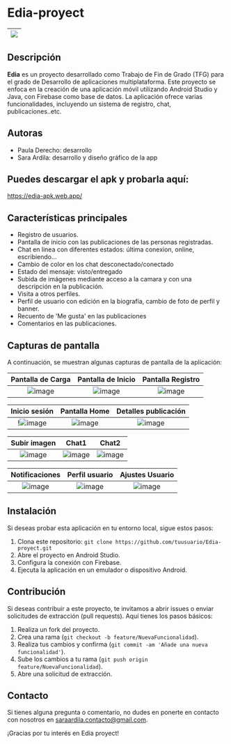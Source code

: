 
# Edia-proyect 

| <img src="https://github.com/saraardila/Edia-proyect/assets/82755257/706ad19e-5d78-44ab-bbf9-2ab20bf81aa2"> |
|:---:|

## Descripción

**Edia** es un proyecto desarrollado como Trabajo de Fin de Grado (TFG) para el grado de Desarrollo de aplicaciones multiplataforma. Este proyecto se enfoca en la creación de una aplicación móvil utilizando Android Studio y Java, con Firebase como base de datos. La aplicación ofrece varias funcionalidades, incluyendo un sistema de registro, chat, publicaciones..etc.


## Autoras

- Paula Derecho: desarrollo
- Sara Ardila: desarrollo y diseño gráfico de la app

## Puedes descargar el apk y probarla aquí:

https://edia-apk.web.app/

## Características principales

- Registro de usuarios.
- Pantalla de inicio con las publicaciones de las personas registradas.
- Chat en linea con diferentes estados: última conexion, online, escribiendo...
- Cambio de color en los chat desconectado/conectado
- Estado del mensaje: visto/entregado
- Subida de imágenes mediante acceso a la camara y con una descripción en la publicación.
- Visita a otros perfiles.
- Perfil de usuario con edición en la biografía, cambio de foto de perfil y banner.
- Recuento de 'Me gusta' en las publicaciones
- Comentarios en las publicaciones.


## Capturas de pantalla

A continuación, se muestran algunas capturas de pantalla de la aplicación:

| Pantalla de Carga | Pantalla de Inicio  |  Pantalla Registro |
|:---:|:---:|:---:|
|![image](https://github.com/saraardila/Edia-proyect/assets/82755257/2b7ae7e7-8f65-434c-9a12-4cb89e76e417)|![image](https://github.com/saraardila/Edia-proyect/assets/82755257/eac93070-d6cd-4bd5-99b5-03aebf58c05f)| ![image](https://github.com/saraardila/Edia-proyect/assets/82755257/a0cbb09f-89c1-449d-9c40-53dbf726182a) |


| Inicio sesión | Pantalla Home | Detalles publicación |
|:---:|:---:|:---:|
| !![image](https://github.com/saraardila/Edia-proyect/assets/82755257/20769fc5-d2ff-4b3b-88bd-bfcd0e197022)|![image](https://github.com/saraardila/Edia-proyect/assets/82755257/0e8628cc-8b05-44d3-851e-8fa131972355)| ![image](https://github.com/saraardila/Edia-proyect/assets/82755257/59658fd8-6421-40de-9eeb-a4b8f429246a) |


| Subir imagen | Chat1|  Chat2 |
|:---:|:---:|:---:|
|![image](https://github.com/saraardila/Edia-proyect/assets/82755257/66de8e29-2dcd-4859-bdbc-7bedb5fbf970)|![image](https://github.com/saraardila/Edia-proyect/assets/82755257/7221735b-b907-4f84-919a-b704a7c7a032)|![image](https://github.com/saraardila/Edia-proyect/assets/82755257/ed2ce83e-0a0c-44b8-8265-b8b4461ef57c)|

| Notificaciones| Perfil usuario | Ajustes Usuario
|:---:|:---:|:---:|
|![image](https://github.com/saraardila/Edia-proyect/assets/82755257/f5fbc690-a142-4e01-8506-1c914d5d4f2c)|![image](https://github.com/saraardila/Edia-proyect/assets/82755257/472d21e9-dead-4d15-ba33-344898ffad70)|![image](https://github.com/saraardila/Edia-proyect/assets/82755257/3eb98841-9537-4236-a0fc-a001d3dfeb10)|



## Instalación

Si deseas probar esta aplicación en tu entorno local, sigue estos pasos:

1. Clona este repositorio: `git clone https://github.com/tuusuario/Edia-proyect.git`
2. Abre el proyecto en Android Studio.
3. Configura la conexión con Firebase.
4. Ejecuta la aplicación en un emulador o dispositivo Android.


## Contribución

Si deseas contribuir a este proyecto, te invitamos a abrir issues o enviar solicitudes de extracción (pull requests). Aquí tienes los pasos básicos:

1. Realiza un fork del proyecto.
2. Crea una rama (`git checkout -b feature/NuevaFuncionalidad`).
3. Realiza tus cambios y confirma (`git commit -am 'Añade una nueva funcionalidad'`).
4. Sube los cambios a tu rama (`git push origin feature/NuevaFuncionalidad`).
5. Abre una solicitud de extracción.


## Contacto

Si tienes alguna pregunta o comentario, no dudes en ponerte en contacto con nosotros en [saraardila.contacto@gmail.com](mailto:tu@email.com).

¡Gracias por tu interés en Edia proyect!
